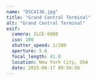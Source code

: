 ```yaml
---
name: "DSC4136.jpg"
title: "Grand Central Terminal"
alt: "Grand Central Terminal"
exif:
  camera: ILCE-6000
  iso: 100
  shutter_speed: 1/200
  aperture: 5.6
  focal_length: 41.0
  location: New York City, USA
  date: 2015-06-17 09:56:56
---
```

